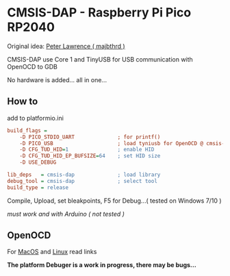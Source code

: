 # CMSIS-DAP - Raspberry Pi Pico RP2040 

Original idea: [Peter Lawrence ( majbthrd )](https://github.com/majbthrd/pico-debug)

CMSIS-DAP use Core 1 and TinyUSB for USB communication with OpenOCD to GDB

No hardware is added... all in one...

## How to

add to platformio.ini

```ini
build_flags = 
    -D PICO_STDIO_UART              ; for printf()
    -D PICO_USB                     ; load tyniusb for OpenOCD @ cmsis-dap
    -D CFG_TUD_HID=1                ; enable HID
    -D CFG_TUD_HID_EP_BUFSIZE=64    ; set HID size
    -D USE_DEBUG

lib_deps   = cmsis-dap              ; load library
debug_tool = cmsis-dap              ; select tool
build_type = release
```

Compile, Upload, set bleakpoints, F5 for Debug...( tested on Windows 7/10 )

_must work and with Arduino ( not tested )_


## OpenOCD
For [MacOS](https://github.com/Wiz-IO/tool-pico-openocd/tree/main/darwin_x86_64) and [Linux](https://github.com/Wiz-IO/tool-pico-openocd/tree/main/linux_x86_64) read links

**The platform Debuger is a work in progress, there may be bugs...**
